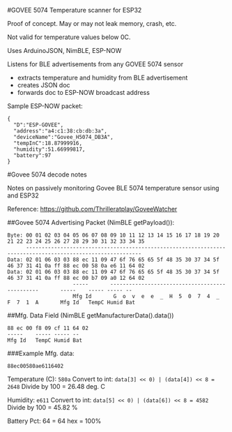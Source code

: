 #GOVEE 5074 Temperature scanner for ESP32 

Proof of concept. May or may not leak memory, crash, etc.

Not valid for temperature values below 0C.

Uses ArduinoJSON, NimBLE, ESP-NOW

Listens for BLE advertisements from any GOVEE 5074 sensor 
  - extracts temperature and humidity from BLE advertisement
  - creates JSON doc
  - forwards doc to ESP-NOW broadcast address


Sample ESP-NOW packet:
```
{
  "D":"ESP-GOVEE",
  "address":"a4:c1:38:cb:db:3a",
  "deviceName":"Govee_H5074_DB3A",
  "tempInC":18.87999916,
  "humidity":51.66999817,
  "battery":97
}
```

#Govee 5074 decode notes

Notes on passively monitoring Govee BLE 5074 temperature sensor using and ESP32 

Reference: https://github.com/Thrilleratplay/GoveeWatcher

##Govee 5074 Advertising Packet (NimBLE getPayload()):

```
Byte: 00 01 02 03 04 05 06 07 08 09 10 11 12 13 14 15 16 17 18 19 20 21 22 23 24 25 26 27 28 29 30 31 32 33 34 35
      -----------------------------------------------------------------------------------------------------------
Data: 02 01 06 03 03 88 ec 11 09 47 6f 76 65 65 5f 48 35 30 37 34 5f 46 37 31 41 0a ff 88 ec 00 58 0a e6 11 64 02
Data: 02 01 06 03 03 88 ec 11 09 47 6f 76 65 65 5f 48 35 30 37 34 5f 46 37 31 41 0a ff 88 ec 00 b7 09 a0 12 64 02
                     -----       -----------------------------------------------       -----    ----- ----- --
                     Mfg Id       G  o  v  e  e  _  H  5  0  7  4  _  F  7  1  A       Mfg Id   TempC Humid Bat
```

##Mfg. Data Field (NimBLE getManufacturerData().data())

```
88 ec 00 f8 09 cf 11 64 02
-----    ----- ----- -- 
Mfg Id   TempC Humid Bat
```

###Example Mfg. data:
```
88ec00580ae6116402
```
Temperature (C): `580a` 
Convert to int: `data[3] << 0) | (data[4]) << 8 = 2648` 
Divide by 100 = 26.48 deg. C

Humidity: `e611`
Convert to int: `data[5] << 0) | (data[6]) << 8 = 4582` 
Divide by 100 = 45.82 %

Battery Pct: 64 = 64 hex = 100%
